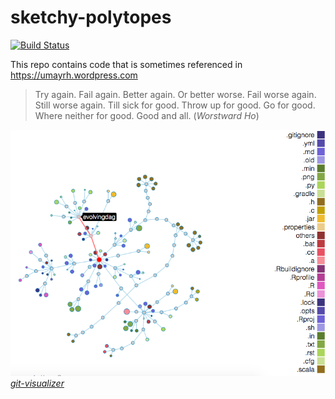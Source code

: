 # sketchy-polytopes

[![Build Status](https://travis-ci.org/umayrh/sketchy-polytopes.svg?branch=master)](https://travis-ci.org/umayrh/sketchy-polytopes)

This repo contains code that is sometimes referenced in https://umayrh.wordpress.com

> Try again. Fail again. Better again. Or better worse. Fail worse again. Still worse again. Till sick for good. Throw up for good. Go for good. Where neither for good. Good and all. (_Worstward Ho_)


![](rep.png) 
*[git-visualizer](https://veniversum.me/git-visualizer/?owner=umayrh&repo=sketchy-polytopes)*